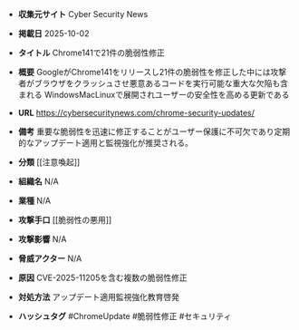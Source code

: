 - **収集元サイト**
Cyber Security News

- **掲載日**
2025-10-02

- **タイトル**
Chrome141で21件の脆弱性修正

- **概要**
GoogleがChrome141をリリースし21件の脆弱性を修正した中には攻撃者がブラウザをクラッシュさせ悪意あるコードを実行可能な重大な欠陥も含まれる WindowsMacLinuxで展開されユーザーの安全性を高める更新である

- **URL**
https://cybersecuritynews.com/chrome-security-updates/

- **備考**
重要な脆弱性を迅速に修正することがユーザー保護に不可欠であり定期的なアップデート適用と監視強化が推奨される。

- **分類**
[[注意喚起]]

- **組織名**
N/A

- **業種**
N/A

- **攻撃手口**
[[脆弱性の悪用]]

- **攻撃影響**
N/A

- **脅威アクター**
N/A

- **原因**
CVE-2025-11205を含む複数の脆弱性修正

- **対処方法**
アップデート適用監視強化教育啓発

- **ハッシュタグ**
#ChromeUpdate #脆弱性修正 #セキュリティ
